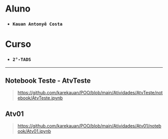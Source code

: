 # Aluno

* ###  `Kauan Antonyê Costa` 

# Curso

* ### `2°-TADS`

<hr>

## Notebook Teste - AtvTeste

> https://github.com/karekauan/POO/blob/main/Atividades/AtvTeste/notebook/AtvTeste.ipynb

## Atv01

> https://github.com/karekauan/POO/blob/main/Atividades/Atv01/notebook/Atv01.ipynb
